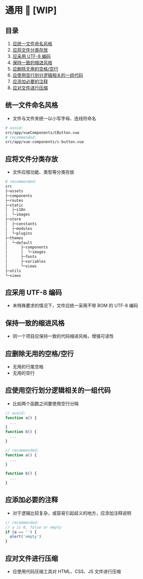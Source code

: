 # 通用 :construction: [WIP]

## 目录

1. [应统一文件命名风格](#%E7%BB%9F%E4%B8%80%E6%96%87%E4%BB%B6%E5%91%BD%E5%90%8D%E9%A3%8E%E6%A0%BC)
1. [应将文件分类存放](#%E6%B2%A1%E6%9C%89%E5%B0%86%E6%96%87%E4%BB%B6%E5%88%86%E7%B1%BB%E5%AD%98%E6%94%BE)
1. [应采用 UTF-8 编码](#%E9%87%87%E7%94%A8%E9%9D%9E%20UTF-8%20%E7%BC%96%E7%A0%81)
1. [保持一致的缩进风格](#%E4%BF%9D%E6%8C%81%E4%B8%80%E8%87%B4%E7%9A%84%E7%BC%A9%E8%BF%9B%E9%A3%8E%E6%A0%BC)
1. [应删除无用的空格/空行](#%E5%BA%94%E5%88%A0%E9%99%A4%E6%97%A0%E7%94%A8%E7%9A%84%E7%A9%BA%E6%A0%BC/%E7%A9%BA%E8%A1%8C)
1. [应使用空行划分逻辑相关的一组代码](#%E5%BA%94%E4%BD%BF%E7%94%A8%E7%A9%BA%E8%A1%8C%E5%88%92%E5%88%86%E9%80%BB%E8%BE%91%E7%9B%B8%E5%85%B3%E7%9A%84%E4%B8%80%E7%BB%84%E4%BB%A3%E7%A0%81)
1. [应添加必要的注释](#%E5%BA%94%E6%B7%BB%E5%8A%A0%E5%BF%85%E8%A6%81%E7%9A%84%E6%B3%A8%E9%87%8A)
1. [应对文件进行压缩](#%E6%9C%AA%E5%AF%B9%E8%BE%93%E5%87%BA%E6%96%87%E4%BB%B6%E8%BF%9B%E8%A1%8C%E5%8E%8B%E7%BC%A9%EF%BC%88JS/CSS%EF%BC%89)

## 统一文件命名风格

  - 文件与文件夹统一以小写字母、连线符命名

  ```bash
  # avoid:
  src/app/vueComponents/CButton.vue
  # recommended:
  src/app/vue-components/c-button.vue
  ```

## 应将文件分类存放

  - 文件应按功能、类型等分类存放

  ```bash
  # recommended:
  src
  ├─assets
  ├─components
  ├─routes
  ├─static
  │  ├─i18n
  │  └─images
  ├─store
  │  ├─constants
  │  ├─modules
  │  └─plugins
  ├─themes
  │  └─default
  │      ├─components
  │      │  └─images
  │      ├─fonts
  │      ├─variables
  │      └─views
  ├─utils
  └─views
  ```

## 应采用 UTF-8 编码

  - 未特殊要求的情况下，文件应统一采用不带 BOM 的 UTF-8 编码

## 保持一致的缩进风格

  - 同一个项目应保持一致的代码缩进风格，增强可读性

## 应删除无用的空格/空行

  - 无用的行尾空格
  - 无用的空行

## 应使用空行划分逻辑相关的一组代码

  - 比如两个函数之间要使用空行分隔

```js
// avoid:
function a() {
  ...
}
function b() {
  ...
}

// recommended:
function a() {
  ...
}

function b() {
  ...
}
```

## 应添加必要的注释

  - 对于逻辑比较复杂，或容易引起歧义的地方，应添加注释说明

```js
// recommended:
// a is 0, false or empty
if (a == '') {
  alert('empty')
}
```

## 应对文件进行压缩

  - 应使用代码压缩工具对 HTML、CSS、JS 文件进行压缩
